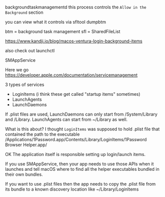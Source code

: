 backgroundtaskmanagementd
this process controls the `Allow in the Background` section

you can view what it controls via
sfltool dumpbtm

btm = background task management
sfl = SharedFileList

https://www.kandji.io/blog/macos-ventura-login-background-items


also check out launchctl

SMAppService


Here we go
https://developer.apple.com/documentation/servicemanagement

3 types of services
* LoginItems (i think these get called "startup items" sometimes)
* LaunchAgents
* LaunchDaemons

If .plist files are used, LaunchDaemons can only start from /System/Library and /Library. LaunchAgents can start from ~/Library as well.

What is this about? I thought `LoginItems` was supposed to hold .plist file that contained the path to the executable
/Applications/1Password.app/Contents/Library/LoginItems/1Password Browser Helper.app/


OK
The application itself is responsible setting up login/launch items.

If you use SMAppService, then your app needs to use those APIs when it launches and tell macOS where to find all the helper executables bundled in their own bundles.

If you want to use .plist files then the app needs to copy the .plist file from its bundle to a known discovery location like ~/Library/LoginItems